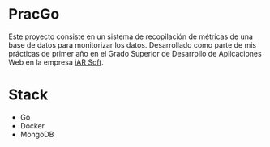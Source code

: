 # PracGo

Este proyecto consiste en un sistema de recopilación de métricas de una base de datos para monitorizar los datos. Desarrollado como parte de mis prácticas de primer año en el Grado Superior de Desarrollo de Aplicaciones Web en la empresa [iAR Soft](https://www.iar-soft.com/).

# Stack

- Go
- Docker
- MongoDB

